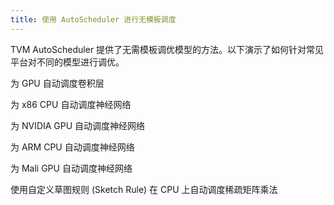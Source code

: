 ```yaml
---
title: 使用 AutoScheduler 进行无模板调度
---
```


TVM AutoScheduler 提供了无需模板调优模型的方法。以下演示了如何针对常见平台对不同的模型进行调优。

为 GPU 自动调度卷积层

为 x86 CPU 自动调度神经网络

为 NVIDIA GPU 自动调度神经网络

为 ARM CPU 自动调度神经网络

为 Mali GPU 自动调度神经网络

使用自定义草图规则 (Sketch Rule) 在 CPU 上自动调度稀疏矩阵乘法